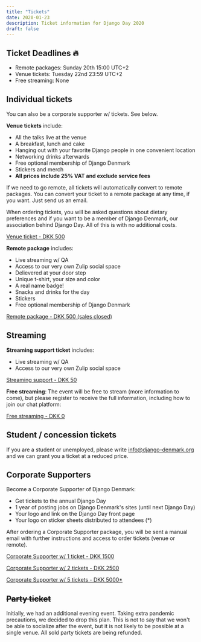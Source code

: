 ```yaml
---
title: "Tickets"
date: 2020-01-23
description: Ticket information for Django Day 2020
draft: false
---
```


## Ticket Deadlines 🔥

* Remote packages: Sunday 20th 15:00 UTC+2
* Venue tickets: Tuesday 22nd 23:59 UTC+2
* Free streaming: None

## Individual tickets

You can also be a corporate supporter w/ tickets. See below.

**Venue tickets** include:

* All the talks live at the venue
* A breakfast, lunch and cake
* Hanging out with your favorite Django people in one convenient location
* Networking drinks afterwards
* Free optional membership of Django Denmark
* Stickers and merch
* **All prices include 25% VAT and exclude service fees**

If we need to go remote, all tickets will automatically convert to remote packages. You can convert your ticket to a remote package at any time, if you want. Just send us an email.

When ordering tickets, you will be asked questions about dietary preferences and
if you want to be a member of Django Denmark, our association behind Django Day.
All of this is with no additional costs.

<a class="btn btn-lg btn-primary disabled" aria-disabled="true" href="" target="_blank">Venue ticket - DKK 500</a>


**Remote package** includes:

* Live streaming w/ QA
* Access to our very own Zulip social space
* Delievered at your door step
* Unique t-shirt, your size and color
* A real name badge!
* Snacks and drinks for the day
* Stickers
* Free optional membership of Django Denmark

<a class="btn btn-lg btn-primary disabled" aria-disabled="true" href="#" target="_blank">Remote package - DKK 500 (sales closed)</a>

## Streaming

**Streaming support ticket** includes:

* Live streaming w/ QA
* Access to our very own Zulip social space

<a class="btn btn-lg btn-primary disabled" href="#" target="_blank">Streaming support - DKK 50</a>

**Free streaming**: The event will be free to stream (more information to come), but please register to receive the full information, including how to join our chat platform:

<a class="btn btn-lg btn-primary disabled" aria-disabled="true" href="#" target="_blank">Free streaming - DKK 0</a>

## Student / concession tickets

If you are a student or unemployed, please write info@django-denmark.org and we
can grant you a ticket at a reduced price.

## Corporate Supporters

Become a Corporate Supporter of Django Denmark:

* Get tickets to the annual Django Day
* 1 year of posting jobs on Django Denmark's sites (until next Django Day)
* Your logo and link on the Django Day front page
* Your logo on sticker sheets distributed to attendees (*)

After ordering a Corporate Supporter package, you will be sent a manual email with further instructions and access to order tickets (venue or remote).

<a class="btn btn-lg btn-primary disabled" aria-disabled="true" href="#" target="_blank">Corporate Supporter w/ 1 ticket - DKK 1500</a>

<a class="btn btn-lg btn-primary disabled" aria-disabled="true" href="#" target="_blank">Corporate Supporter w/ 2 tickets - DKK 2500</a>

<a class="btn btn-lg btn-primary disabled" aria-disabled="true" href="#" target="_blank">Corporate Supporter w/ 5 tickets - DKK 5000*</a>

## ~~Party ticket~~

Initially, we had an additional evening event. Taking extra pandemic precautions, we decided to drop this plan. This is not to say that we won't be able to socialize after the event, but it is not likely to be possible at a single venue. All sold party tickets are being refunded.

